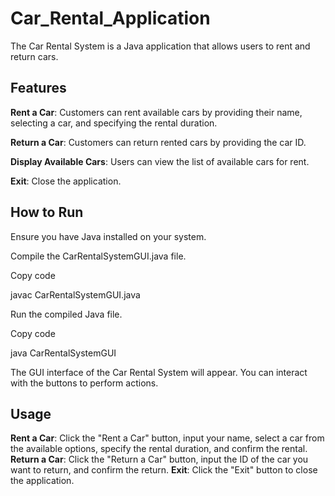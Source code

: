 # Car_Rental_Application
The Car Rental System is a Java application that allows users to rent and return cars.

## Features
 **Rent a Car**: Customers can rent available cars by providing their name, selecting a car, and specifying the rental duration.


**Return a Car**: Customers can return rented cars by providing the car ID.


**Display Available Cars**: Users can view the list of available cars for rent.


 **Exit**: Close the application.

 
## **How to Run**
Ensure you have Java installed on your system.

Compile the CarRentalSystemGUI.java file.

Copy code

javac CarRentalSystemGUI.java

Run the compiled Java file.

Copy code

java CarRentalSystemGUI

The GUI interface of the Car Rental System will appear. You can interact with the buttons to perform actions.
## **Usage**
**Rent a Car**: Click the "Rent a Car" button, input your name, select a car from the available options, specify the rental duration, and confirm the rental.
**Return a Car**: Click the "Return a Car" button, input the ID of the car you want to return, and confirm the return.
**Exit**: Click the "Exit" button to close the application.



